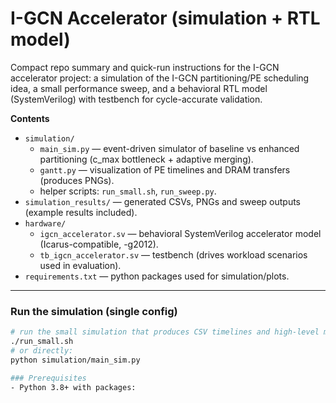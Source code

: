 # I-GCN Accelerator (simulation + RTL model)

Compact repo summary and quick-run instructions for the I-GCN accelerator project: a simulation of the I-GCN partitioning/PE scheduling idea, a small performance sweep, and a behavioral RTL model (SystemVerilog) with testbench for cycle-accurate validation.

**Contents**
- `simulation/`
  - `main_sim.py` — event-driven simulator of baseline vs enhanced partitioning (c_max bottleneck + adaptive merging).
  - `gantt.py` — visualization of PE timelines and DRAM transfers (produces PNGs).
  - helper scripts: `run_small.sh`, `run_sweep.py`.
- `simulation_results/` — generated CSVs, PNGs and sweep outputs (example results included).
- `hardware/`
  - `igcn_accelerator.sv` — behavioral SystemVerilog accelerator model (Icarus-compatible, -g2012).
  - `tb_igcn_accelerator.sv` — testbench (drives workload scenarios used in evaluation).
- `requirements.txt` — python packages used for simulation/plots.

---

### Run the simulation (single config)
```bash
# run the small simulation that produces CSV timelines and high-level metrics
./run_small.sh
# or directly:
python simulation/main_sim.py

### Prerequisites
- Python 3.8+ with packages:
